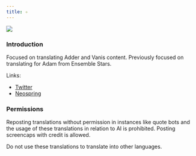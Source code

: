 ```yaml
---
title: ✧
---
```

<img src="/images/General Images/Light Purple Anime Scene.gif">

### Introduction
Focused on translating Adder and Vanis content. Previously focused on translating for Adam from Ensemble Stars.

Links:
<ul>
    <li><a href="https://x.com/landofzero">Twitter</a></li>
    <li><a href="https://neospring.org/@landofzero">Neospring</a></li>
</ul>

### Permissions
Reposting translations without permission in instances like quote bots and the usage of these translations in relation to AI is prohibited. Posting screencaps with credit is allowed.

Do not use these translations to translate into other languages.
